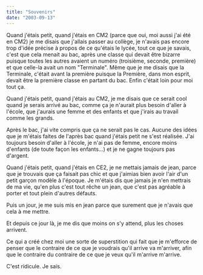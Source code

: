 ```yaml
---
title: "Souvenirs"
date: "2003-09-13"
---
```


Quand j'étais petit, quand j'étais en CM2 (parce que oui, moi aussi j'ai été en CM2) je me disais que j'allais passer au collège, je n'avais pas encore trop d'idée précise à propos de ce qu'étais le lycée, tout ce que je savais, c'est que cela menait au bac, après une classe qui devait être bizarre puisque toutes les autres avaient un numéro (troisième, seconde, première) et que celle-la avait un nom "Terminale". Même que je me disais que la Terminale, c'était avant la première puisque la Première, dans mon esprit, devait être la première classe en partant du bac. Enfin c'était loin pour moi tout ça.

Quand j'étais petit, quand j'étais au CM2, je me disais que ce serait cool quand je serais arrivé au bac, comme ça je n'aurait plus besoin d'aller à l'école, que j'aurais une femme et des enfants et que j'irais au travail comme les grands.

Après le bac, j'ai vite compris que ça ne serait pas le cas. Aucune des idées que je m'étais faites de l'après bac quand j'étais petit ne s'est réalisée. J'ai toujours besoin d'aller à l'école, je n'ai pas de femme, encore moins d'enfants (de toute façon les enfants...) et je ne gagne toujours pas d'argent.

Quand j'étais petit, quand j'étais en CE2, je ne mettais jamais de jean, parce que je trouvais que ça faisait pas chic et que j'aimias bien avoir l'air d'un petit garçon modèle à l'époque. Je m'étais dis que jamais je n'en mettrais de ma vie, qu'en plus c'est tout rêche un jean, que c'est pas agréable à porter et tout plein d'autres défauts.

Puis un jour, je me suis mis en jean parce que surement que je n'avais que cela à me mettre.

Et depuis ce jour là, je me dis que moins on s'y attend, plus les choses arrivent.

Ce qui a créé chez moi une sorte de superstition qui fait que je m'efforce de penser que le contraire de ce que je voudrais qu'il arrive va m'arriver, afin que le contraire du contraire de ce que je veux qu'il m'arrive m'arrive.

C'est ridicule. Je sais.
